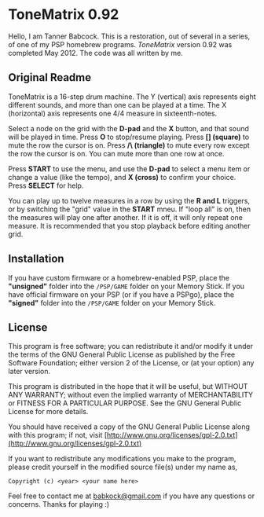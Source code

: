 # ToneMatrix 0.92

Hello, I am Tanner Babcock. This is a restoration, out of several in a series, of one of my PSP homebrew programs. *ToneMatrix* version 0.92 was completed May 2012. The code was all written by me.

## Original Readme

ToneMatrix is a 16-step drum machine. The Y (vertical) axis represents eight different sounds, and more than one can be played at a time. The X (horizontal) axis represents one 4/4 measure in sixteenth-notes.

Select a node on the grid with the **D-pad** and the **X** button, and that sound will be played in time. Press **O** to stop/resume playing. Press **[] (square)** to mute the row the cursor is on. Press **/\ (triangle)** to mute every row except the row the cursor is on. You can mute more than one row at once.

Press **START** to use the menu, and use the **D-pad** to select a menu item or change a value (like the tempo), and **X (cross)** to confirm your choice. Press **SELECT** for help.

You can play up to twelve measures in a row by using the **R and L** triggers, or by switching the "grid" value in the **START** mneu. If "loop all" is on, then the measures will play one after another. If it is off, it will only repeat one measure. It is recommended that you stop playback before editing another grid.

## Installation

If you have custom firmware or a homebrew-enabled PSP, place the **"unsigned"** folder into the `/PSP/GAME` folder on your Memory Stick. If you have official firmware on your PSP (or if you have a PSPgo), place the **"signed"** folder into the `/PSP/GAME` folder on your Memory Stick.

## License

This program is free software; you can redistribute it and/or modify it under the terms of the GNU General Public License as published by the Free Software Foundation; either version 2 of the License, or (at your option) any later version.

This program is distributed in the hope that it will be useful, but WITHOUT ANY WARRANTY; without even the implied warranty of MERCHANTABILITY or FITNESS FOR A PARTICULAR PURPOSE. See the GNU General Public License for more details.

You should have received a copy of the GNU General Public License along with this program; if not, visit [http://www.gnu.org/licenses/gpl-2.0.txt](http://www.gnu.org/licenses/gpl-2.0.txt)

If you want to redistribute any modifications you make to the program, please credit yourself in the modified source file(s) under my name as,

```
Copyright (c) <year> <your name here>
```

Feel free to contact me at [babkock@gmail.com](mailto:babkock@gmail.com) if you have any questions or concerns. Thanks for playing :)
